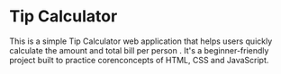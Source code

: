 # Tip Calculator
 This is a simple Tip Calculator web application that helps users quickly calculate the amount and total bill per person . It's a beginner-friendly project built to practice corenconcepts of HTML, CSS and JavaScript.

